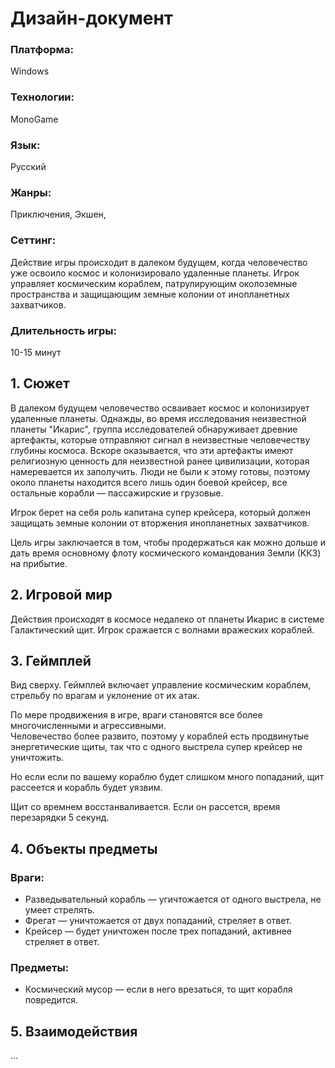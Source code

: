 # Дизайн-документ

### Платформа:

Windows

### Технологии:

MonoGame

### Язык:

Русский

### Жанры:

Приключения, Экшен, 

### Сеттинг:

Действие игры происходит в далеком будущем, когда человечество уже освоило космос и колонизировало удаленные планеты. Игрок управляет космическим кораблем, патрулирующим околоземные пространства и защищающим земные колонии от инопланетных захватчиков.

### Длительность игры:

10-15 минут

## 1. Сюжет

В далеком будущем человечество осваивает космос и колонизирует удаленные планеты. Однажды, во время исследования неизвестной планеты "Икарис", группа исследователей обнаруживает древние артефакты, которые отправляют сигнал в неизвестные человечеству глубины космоса. Вскоре оказывается, что эти артефакты имеют религиозную ценность для неизвестной ранее цивилизации, которая намеревается их заполучить. Люди не были к этому готовы, поэтому около планеты находится всего лишь один боевой крейсер, все остальные корабли — пассажирские и грузовые.

Игрок берет на себя роль капитана супер крейсера, который должен защищать земные колонии от вторжения инопланетных захватчиков.

Цель игры заключается в том, чтобы продержаться как можно дольше и дать время основному флоту космического командования Земли (ККЗ) на прибытие.

## 2. Игровой мир

Действия происходят в космосе недалеко от планеты Икарис в системе Галактический щит.
Игрок сражается с волнами вражеских кораблей.

## 3. Геймплей

Вид сверху. Геймплей включает управление космическим кораблем, стрельбу по врагам и уклонение от их атак.

По мере продвижения в игре, враги становятся все более многочисленными и агрессивными.  
Человечество более развито, поэтому у кораблей есть продвинутые энергетические щиты, так что с одного выстрела супер крейсер не уничтожить.

Но если если по вашему кораблю будет слишком много попаданий, щит рассеется и корабль будет уязвим.

Щит со времнем восстанваливается. Если он рассется, время перезарядки 5 секунд.

## 4. Объекты предметы

### Враги:

* Разведывательный корабль — угичтожается от одного выстрела, не умеет стрелять.  
* Фрегат — уничтожается от двух попаданий, стреляет в ответ.  
* Крейсер — будет уничтожен после трех попаданий, активнее стреляет в ответ.
  
### Предметы:

* Космический мусор — если в него врезаться, то щит корабля повредится.

## 5. Взаимодействия

...